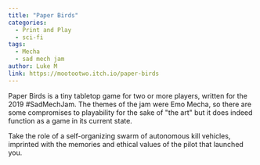 ```yaml
---
title: "Paper Birds"
categories:
  - Print and Play
  - sci-fi
tags:
  - Mecha
  - sad mech jam
author: Luke M
link: https://mootootwo.itch.io/paper-birds
---
```


Paper Birds is a tiny tabletop game for two or more players, written for the 2019 #SadMechJam.  The themes of the jam were Emo Mecha, so there are some compromises to playability for the sake of "the art" but it does indeed function as a game in its current state.

Take the role of a self-organizing swarm of autonomous kill vehicles, imprinted with the memories and ethical values of the pilot that launched you.
